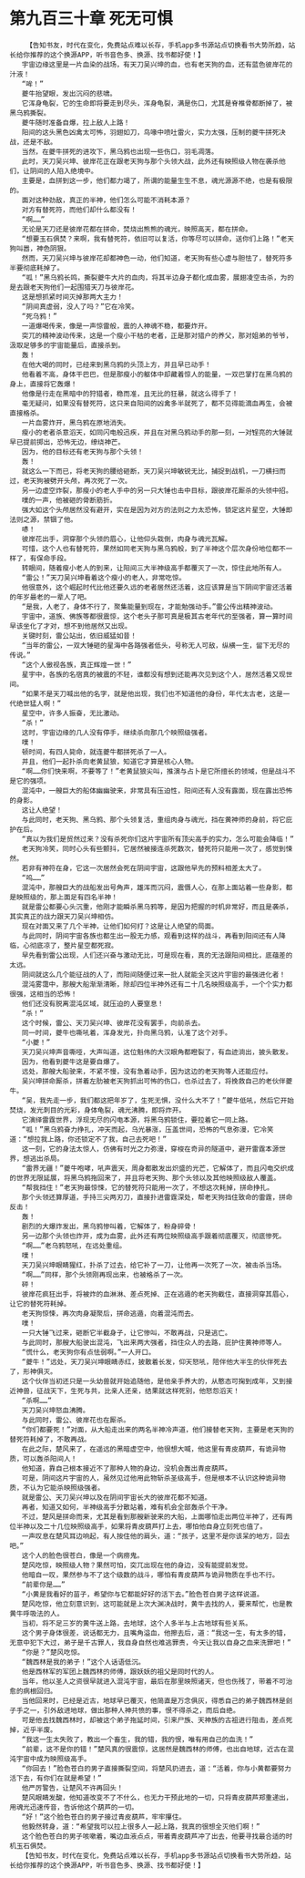 # 第九百三十章 死无可惧
        【告知书友，时代在变化，免费站点难以长存，手机app多书源站点切换看书大势所趋，站长给你推荐的这个换源APP，听书音色多、换源、找书都好使！】
       宇宙边缘这里是一片血染的战场，有天刀吴兴坤的血，也有老天狗的血，还有蓝色彼岸花的汁液！
       “哞！”
       夔牛抬望眼，发出沉闷的悲啸。
       它浑身龟裂，它的生命即将要走到尽头，浑身龟裂，满是伤口，尤其是脊椎骨都断掉了，被黑乌鸦撕裂。
       夔牛随时准备自爆，拉上敌人上路！
       阳间的这头黑色凶禽太可怖，羽翅如刀，鸟喙中喷吐雷火，实力太强，压制的夔牛拼死决战，还是不敌。
       当然，在夔牛拼死的进攻下，黑乌鸦也出现一些伤口，羽毛凋落。
       此时，天刀吴兴坤、彼岸花正在跟老天狗与那个头领大战，此外还有映照级人物在袭杀他们，让阴间的人陷入绝境中。
       主要是，血拼到这一步，他们都力竭了，所谓的能量生生不息，魂光源源不绝，也是有极限的。
       面对这种劲敌，真正的半神，他们怎么可能不消耗本源？
       对方有替死符，而他们却什么都没有！
       “啊……”
       无论是天刀还是彼岸花都在拼命，焚烧出熊熊的魂光，映照高天，都在拼命。
       “想要玉石俱焚？来啊，我有替死符，依旧可以复活，你等尽可以拼命，送你们上路！”老天狗叫嚣，神色阴狠。
       然而，天刀吴兴坤与彼岸花却都神色一动，他们知道，老天狗有些心虚与胆怯了，替死符多半要彻底耗掉了。
       “呱！”黑乌鸦长鸣，撕裂夔牛大片的血肉，将其半边身子都化成血雾，展翅凌空击杀，为的是去跟老天狗他们一起围猎天刀与彼岸花。
       这是想抓紧时间灭掉那两大主力！
       “阴间真虚弱，没人了吗？”它在冷笑。
       “死乌鸦！”
       一道爆喝传来，像是一声惊雷般，震的人神魂不稳，都要炸开。
       突兀的精神波动传来，这是一个瘦小干枯的老者，正是那对猎户的养父，那对姐弟的爷爷，汲取足够多的宇宙能量后，直接杀到。
       轰！
       在他大喝的同时，已经来到黑乌鸦的头顶上方，并且早已动手！
       他看着不高，身体干巴巴，但是那瘦小的躯体中却藏着惊人的能量，一双巴掌打在黑乌鸦的身上，直接将它轰爆！
       他像是行走在黑暗中的狩猎者，稳而准，且无比的狂暴，就这么得手了！
       毫无疑问，如果没有替死符，这只来自阳间的凶禽多半就死了，都不见得能滴血再生，会被直接格杀。
       一片血雾炸开，黑乌鸦在原地消失。
       瘦小的老者杀意滔天，如同闪电般迅疾，并且在对黑乌鸦动手的那一刻，一对锃亮的大锤就早已提前掷出，恐怖无边，缭绕神芒。
       因为，他的目标还有老天狗与那个头领！
       轰！
       就这么一下而已，将老天狗的腰给砸断，天刀吴兴坤敏锐无比，捕捉到战机，一刀横扫而过，老天狗被劈开头颅，再次死了一次。
       另一边虚空炸裂，那瘦小的老人手中的另一只大锤也击中目标，跟彼岸花厮杀的头领中招。
       噗的一声，他被砸的骨断筋折。
       强大如这个头颅居然没有避开，实在是因为对方的法则之力太恐怖，锁定这片星空，大锤即法则之源，禁锢了他。
       哧！
       彼岸花出手，洞穿那个头领的眉心，让他仰头栽倒，肉身与魂光瓦解。
       可惜，这个人也有替死符，果然如同老天狗与黑乌鸦般，到了半神这个层次身份地位都不一样了，有保命手段。
       转眼间，随着瘦小老人的到来，让阳间三大半神级高手都覆灭了一次，惊住此地所有人。
       “雷公！”天刀吴兴坤看着这个瘦小的老人，非常吃惊。
       他很意外，这个崛起时代比他还要久远的老者居然还活着，这应该算是当下阴间宇宙还活着的年岁最老的一辈人了吧。
       “是我，人老了，身体不行了，聚集能量到现在，才能勉强动手。”雷公传出精神波动。
       宇宙中，道族、佛族等都很震惊，这个老头子那可真是极其古老年代的至强者，算一算时间早该坐化了才对，想不到他居然又出现。
       关键时刻，雷公站出，依旧威猛如昔！
       “当年的雷公，一双大锤砸的星海中各路强者低头，号称无人可敌，纵横一生，留下无尽的传说。”
       “这个人傲视各族，真正辉煌一世！”
       星宇中，各族的名宿真的被震的不轻，谁都没有想到还能再次见到这个人，居然活着又现世间。
       “如果不是天刀喊出他的名字，就是他出现，我们也不知道他的身份，年代太古老，这是一代绝世猛人啊！”
       星空中，许多人振奋，无比激动。
       “杀！”
       这时，宇宙边缘的几人没有停手，继续杀向那几个映照级强者。
       噗！
       顿时间，有四人毙命，就连夔牛都拼死杀了一人。
       并且，他们一起扑杀向老黄鼠狼，知道它才算是核心人物。
       “啊……你们快来啊，不要等了！”老黄鼠狼尖叫，推演与占卜是它所擅长的领域，但是战斗不是它的强项。
       混沌中，一艘巨大的船体幽幽驶来，非常具有压迫性，阳间还有人没有露面，现在露出恐怖的身影。
       这让人绝望！
       与此同时，老天狗、黑乌鸦、那个头领复活，重组肉身与魂光，挡在黄神师的身前，将它庇护在后。
       “真以为我们是贸然过来？没有杀死你们这片宇宙所有顶尖高手的实力，怎么可能会降临！”
       老天狗冷笑，同时心头有些颤抖，它居然被接连杀死数次，替死符只能用一次了，感觉到悚然。
       若非有神符在身，它这一次居然会死在阴间宇宙，这跟他早先的预料相差太大了。
       “呜……”
       混沌中，那艘巨大的战船发出号角声，雄浑而沉闷，震慑人心，在那上面站着一些身影，都是映照级的，那上面足有四名半神！
       就是雷公都要心头沉重，他刚才能瞬杀黑乌鸦等，是因为把握的时机非常好，而且是袭杀，其实真正的战力跟天刀吴兴坤相仿。
       现在对面又来了几个半神，让他们如何打？这是让人绝望的局面。
       与此同时，阴间宇宙各族也都生出一股无力感，观看到这样的战斗，再看到阳间还有人降临，心彻底凉了，整片星空都死寂。
       早先看到雷公出现，人们还兴奋与激动无比，可是现在看，真的无法跟阳间相比，底蕴差的太远。
       阴间就这么几个能征战的人了，而阳间随便过来一批人就能全灭这片宇宙的最强进化者！
       混沌雾霭中，那艘大船渐渐清晰，除却四位半神外还有二十几名映照级高手，一个个实力都很强，这相当的恐怖！
       他们还没有脱离混沌区域，就压迫的人要窒息！
       “杀！”
       这个时候，雷公、天刀吴兴坤、彼岸花没有罢手，向前杀去。
       同一时间，夔牛也嘶吼着，浑身发光，扑向黑乌鸦，认准了这个对手。
       “小夔！”
       天刀吴兴坤声音嘶哑，大声叫道，这位魁伟的大汉眼角都瞪裂了，有血迹淌出，披头散发。
       因为，他看到夔牛这是要自爆了。
       远处，那艘大船驶来，不紧不慢，没有急着动手，因为这边的老天狗等人还能应付。
       吴兴坤拼命厮杀，拼着左肋被老天狗抓出可怖的伤口，也杀过去了，将挽救自己的老伙伴夔牛。
       “吴，我先走一步，我们都这把年岁了，生死无惧，没什么大不了！”夔牛低吼，然后它开始焚烧，发光刺目的光彩，身体龟裂，魂光沸腾，即将炸开。
       它演绎雷霆世界，浮现无尽的闪电本源，将黑乌鸦锁住，要拉着它一同上路。
       “呱！”黑乌鸦奋力挣扎，冲天而起，乌光暴涨，压盖世间，恐怖的气息弥漫，它冷笑道：“想拉我上路，你还锁定不了我，自己去死吧！”
       这一刻，它的身法太惊人，仿佛有时光之力弥漫，穿梭在奇异的隧道中，避开雷霆本源世界，想逃出杀局。
       “雷界无疆！”夔牛咆哮，吼声震天，周身都散发出炽盛的光芒，它解体了，而且闪电交织成的世界无限延展，将黑乌鸦拖回来了，并且将老天狗、那个头领以及其他映照级敌人覆盖。
       “帮我挡住！”老天狗最惊悚，它的替死符只能用一次了，不想这次耗掉，拼命挣扎。
       那个头领还算厚道，手持三尖两刃刀，直接扑进雷霆深处，帮老天狗挡住致命的雷霆，拼命反击！
       轰！
       剧烈的大爆炸发出，黑乌鸦惨叫着，它解体了，粉身碎骨！
       另一边那个头领也炸开，成为血雾，此外还有两位映照级高手跟着彻底覆灭，彻底惨死。
       “啊……”老乌鸦怒吼，在远处重组。
       噗！
       天刀吴兴坤眼睛猩红，扑杀了过去，给它补了一刀，让他再一次死了一次，被击杀当场。
       “啊……”同样，那个头领刚再现出来，也被格杀了一次。
       砰！
       彼岸花疯狂出手，将被炸的血淋淋、差点死掉、正在逃遁的老天狗截住，直接洞穿其眉心，让它的替死符耗掉。
       老天狗惊悚，再次肉身凝聚后，拼命逃遁，向着混沌而去。
       噗！
       一只大锤飞过来，砸断它半截身子，让它惨叫，不敢再战，只是逃亡。
       与此同时，那艘大船驶出混沌，飞出来两大强者，挡住众人的去路，庇护住黄神师等人。
       “慌什么，老天狗你有点怯弱啊。”一人开口。
       “夔牛！”远处，天刀吴兴坤眼睛赤红，披散着长发，仰天怒吼，陪伴他大半生的伙伴死去了，形神俱灭。
       这个伙伴当初还只是一头幼兽就开始追随他，是他亲手养大的，从憨态可掬到成年，又到接近神兽，征战天下，生死与共，比亲人还亲，结果就这样死别，他怒怨滔天！
       “杀啊……”
       天刀吴兴坤怒血沸腾。
       与此同时，雷公、彼岸花也在厮杀。
       “你们都要死！”对面，从大船走出来的两名半神冷声道，他们接替老天狗，主要是老天狗的替死符耗掉了，不敢再战。
       在此之际，楚风来了，在遥远的黑暗虚空中，他很想大喊，他这里有青皮葫芦，有诡异物质，可以轰杀阳间人！
       他知道，靠自己根本接近不了那种人物的身边，没机会轰出青皮葫芦。
       可是，阴间这片宇宙的人，虽然见过他用此物斩杀圣级高手，但是根本不认识这种诡异物质，不认为它能杀映照级强者。
       就是雷公、天刀吴兴坤以及在阴间宇宙长大的彼岸花都不知道。
       再者，知道又如何，半神级高手分散站着，难有机会全部轰杀个干净。
       不过，楚风是拼命而来，尤其是看到那艘新驶来的大船，上面哪怕走出两位半神了，还有两位半神以及二十几位映照级高手，如果将青皮葫芦打上去，哪怕他自身立刻死也值了。
       一声叹息在楚风耳边响起，有人按住他的肩头，道：“孩子，这里不是你该呆的地方，回去吧。”
       这个人的脸色很苍白，像是一个病痨鬼。
       楚风吃惊，映照级人物？果然可怕，突兀出现在他的身边，没有能提前发觉。
       他暗自一叹，果然参与不了这个级数的战斗，哪怕有青皮葫芦与诡异物质在手也不行。
       “前辈你是……”
       “小黄是我看好的苗子，希望你与它都能好好的活下去。”脸色苍白男子这样说道。
       楚风吃惊，他立刻意识到，这可能就是上次大渊决战时，黄牛去找的人，要来帮忙，也是教黄牛呼吸法的人。
       当初，将不足三岁的黄牛送上路，去地球，这个人多半与上古地球有些关系。
       这个男子身体很差，说话都无力，且嘴角溢血，他擦去后，道：“我这一生，有太多的错，无意中犯下大过，弟子是千古罪人，我自身自然也难逃罪责，今天让我以自身之血来洗罪吧！”
       “你是？”楚风吃惊。
       “魏西林是我的弟子！”这个人话语低沉。
       他是西林军的军团上魏西林的师傅，跟妖妖的祖父是同时代的人。
       当年，他以圣人之资很早就进入混沌宇宙，最后在那里映照诸天，但也伤残了，带着不可治愈的病根回归。
       当他回来时，已经是近古，地球早已覆灭，他简直是万念俱灰，得悉自己的弟子魏西林是刽子手之一，引外敌进地球，做出那种人神共愤的事，恨不得杀之，而后自绝。
       可是他去找魏西林时，却被这个弟子拖延时间，引来尸族、天神族的古祖进行阻击，差点死掉，近乎半废。
       “我这一生太失败了，教出一个畜生，我的错，我的恨，唯有用自己的血洗！”
       “前辈，这不是你的错！”楚风真的很震惊，这居然是魏西林的师傅，也出自地球，近古在混沌宇宙中成为映照级高手。
       “你回去！”脸色苍白的男子直接撕裂空间，将楚风扔进去，道：“活着，你与小黄都要努力活下去，有你们在就是希望！”
       他严厉警告，让楚风不许再回头！
       楚风眼睛发酸，他知道改变不了不什么，也无力干预此地的一切，只将青皮葫芦郑重递出，用魂光迅速传音，告诉他这个葫芦的一切。
       “好！”这个脸色苍白的男子接过青皮葫芦，牢牢攥住。
       他毅然转身，道：“希望我可以拉上很多人一起上路，我真的很想全灭他们啊！”
       这个脸色苍白的男子咳嗽着，嘴边血液点点，带着青皮葫芦冲了出去，他要寻找最合适的时机玉石俱焚。
       【告知书友，时代在变化，免费站点难以长存，手机app多书源站点切换看书大势所趋，站长给你推荐的这个换源APP，听书音色多、换源、找书都好使！】